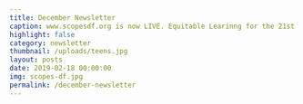 ```yaml
---
title: December Newsletter
caption: www.scopesdf.org is now LIVE. Equitable Learinng for the 21st Century!
highlight: false
category: newsletter
thumbnail: /uploads/teens.jpg
layout: posts
date: 2019-02-18 00:00:00
img: scopes-df.jpg
permalink: /december-newsletter
---
```


